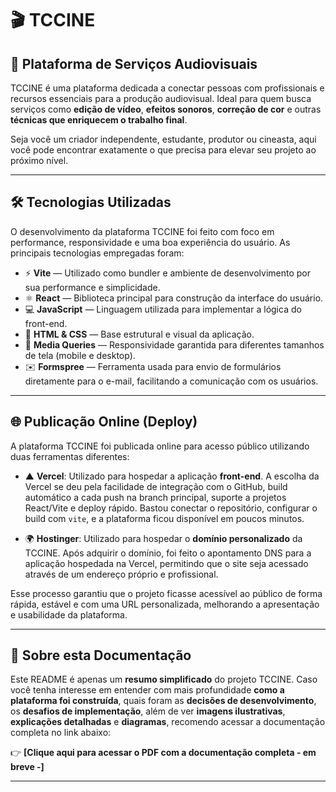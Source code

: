 # 🎬 TCCINE

## 🌟 Plataforma de Serviços Audiovisuais

TCCINE é uma plataforma dedicada a conectar pessoas com profissionais e recursos essenciais para a produção audiovisual. Ideal para quem busca serviços como **edição de vídeo**, **efeitos sonoros**, **correção de cor** e outras **técnicas que enriquecem o trabalho final**.

Seja você um criador independente, estudante, produtor ou cineasta, aqui você pode encontrar exatamente o que precisa para elevar seu projeto ao próximo nível.

---

## 🛠️ Tecnologias Utilizadas

O desenvolvimento da plataforma TCCINE foi feito com foco em performance, responsividade e uma boa experiência do usuário. As principais tecnologias empregadas foram:

- ⚡ **Vite** — Utilizado como bundler e ambiente de desenvolvimento por sua performance e simplicidade.
- ⚛️ **React** — Biblioteca principal para construção da interface do usuário.
- 💻 **JavaScript** — Linguagem utilizada para implementar a lógica do front-end.
- 🎨 **HTML & CSS** — Base estrutural e visual da aplicação.
- 📱 **Media Queries** — Responsividade garantida para diferentes tamanhos de tela (mobile e desktop).
- ✉️ **Formspree** — Ferramenta usada para envio de formulários diretamente para o e-mail, facilitando a comunicação com os usuários.

---

## 🌐 Publicação Online (Deploy)

A plataforma TCCINE foi publicada online para acesso público utilizando duas ferramentas diferentes:

- ▲ **Vercel**: Utilizado para hospedar a aplicação **front-end**. A escolha da Vercel se deu pela facilidade de integração com o GitHub, build automático a cada push na branch principal, suporte a projetos React/Vite e deploy rápido. Bastou conectar o repositório, configurar o build com `vite`, e a plataforma ficou disponível em poucos minutos.

- 🌍 **Hostinger**: Utilizado para hospedar o **domínio personalizado** da TCCINE. Após adquirir o domínio, foi feito o apontamento DNS para a aplicação hospedada na Vercel, permitindo que o site seja acessado através de um endereço próprio e profissional.

Esse processo garantiu que o projeto ficasse acessível ao público de forma rápida, estável e com uma URL personalizada, melhorando a apresentação e usabilidade da plataforma.

---

## 📄 Sobre esta Documentação

Este README é apenas um **resumo simplificado** do projeto TCCINE. Caso você tenha interesse em entender com mais profundidade **como a plataforma foi construída**, quais foram as **decisões de desenvolvimento**, os **desafios de implementação**, além de ver **imagens ilustrativas**, **explicações detalhadas** e **diagramas**, recomendo acessar a documentação completa no link abaixo:

👉 **[Clique aqui para acessar o PDF com a documentação completa - em breve -]**

---


